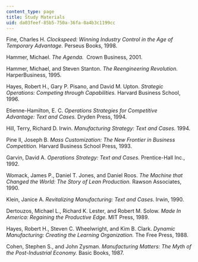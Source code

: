 ```yaml
---
content_type: page
title: Study Materials
uid: da03feef-85b5-750a-36fa-0a4b3c1199cc
---
```


Fine, Charles H. _Clockspeed: Winning Industry Control in the Age of Temporary Advantage._ Perseus Books, 1998.

Hammer, Michael. _The Agenda._  Crown Business, 2001.

Hammer, Michael, and Steven Stanton. _The Reengineering Revolution._ HarperBusiness, 1995.  
  
Hayes, Robert H., Gary P. Pisano, and David M. Upton. _Strategic Operations: Competing through Capabilities._ Harvard Business School, 1996.

Etienne-Hamilton, E. C. _Operations Strategies for Competitive Advantage: Text and Cases._ Dryden Press, 1994.

Hill, Terry, Richard D. Irwin. _Manufacturing Strategy: Text and Cases._ 1994.

Pine II, Joseph B. _Mass Customization: The New Frontier in Business Competition._ Harvard Business School Press, 1993.

Garvin, David A. _Operations Strategy: Text and Cases._ Prentice-Hall Inc., 1992.

Womack, James P., Daniel T. Jones, and Daniel Roos. _The Machine that Changed the World: The Story of Lean Production._ Rawson Associates, 1990.

Klein, Janice A. _Revitalizing Manufacturing: Text and Cases._ Irwin, 1990.

Dertouzos, Michael L., Richard K. Lester, and Robert M. Solow. _Made In America: Regaining the Productive Edge._ MIT Press, 1989.

Hayes, Robert H., Steven C. Wheelwright, and Kim B. Clark. _Dynamic Manufacturing: Creating the Learning Organization._ The Free Press, 1988.

Cohen, Stephen S., and John Zysman. _Manufacturing Matters: The Myth of the Post-Industrial Economy._ Basic Books, 1987.